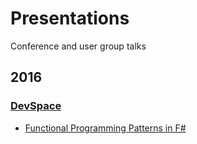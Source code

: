 # Presentations
Conference and user group talks

## 2016
### [DevSpace](https://www.devspaceconf.com/)
* [Functional Programming Patterns in F#](https://github.com/bradleyscollins/Presentations/tree/master/2016/DevSpace-2016/Functional-Programming-Patterns-in-Fsharp)
